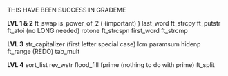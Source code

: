 THIS HAVE BEEN SUCCESS IN GRADEME

**LVL 1 & 2**
ft_swap
is_power_of_2	( (important) )
last_word
ft_strcpy
ft_putstr
ft_atoi (no LONG needed)
rotone
ft_strcspn
first_word
ft_strcmp

**LVL 3**
str_capitalizer (first letter special case)
lcm
paramsum
hidenp
ft_range (REDO)
tab_mult

**LVL 4**
sort_list
rev_wstr
flood_fill
fprime     (nothing to do with prime)
ft_split


